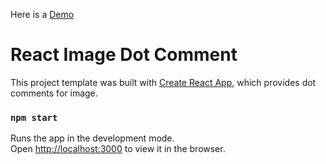 Here is a <a href="https://halumz.github.io/react-image-dot-comment" target="_blank">Demo</a>

# React Image Dot Comment
This project template was built with <a href="https://github.com/facebookincubator/create-react-app" target="_blank">Create React App</a>, which provides dot comments for image.

### `npm start`

Runs the app in the development mode.<br>
Open [http://localhost:3000](http://localhost:3000) to view it in the browser.
